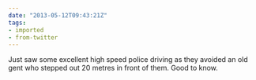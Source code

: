 ```yaml
---
date: "2013-05-12T09:43:21Z"
tags:
- imported
- from-twitter
---
```

Just saw some excellent high speed police driving as they avoided an old gent who stepped out 20 metres in front of them. Good to know.
